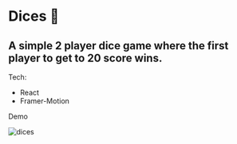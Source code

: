 # Dices 🎲
## A simple 2 player dice game where the first player to get to 20 score wins.

Tech:
* React
* Framer-Motion

Demo

![dices](https://user-images.githubusercontent.com/104712880/211609838-09a0021d-4f54-4cb6-8436-859705913570.gif)
